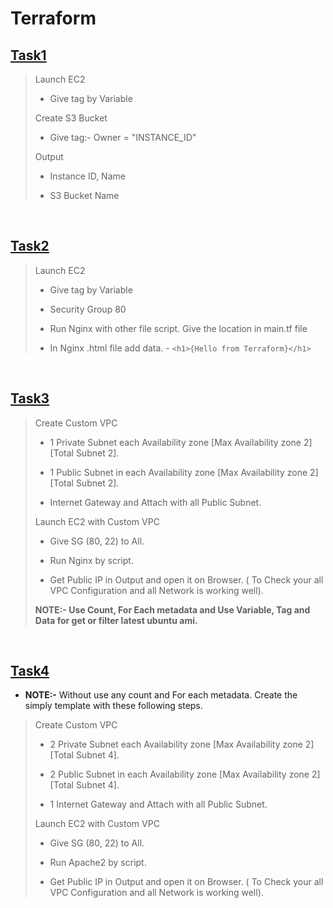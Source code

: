 # Terraform

## [Task1](https://github.com/Nitesh-Sen/Terraform_code/blob/49c0e4844846301e5f97c9997a7fd84594d6a7e1/2023/Task1/REDME.md)
> Launch EC2 
>
> - Give tag by Variable 
>
> Create S3 Bucket
> 
> - Give tag:- Owner = "INSTANCE_ID"
>
> Output
>
> - Instance ID, Name
> 
> - S3 Bucket Name

<br />


## [Task2](https://github.com/Nitesh-Sen/Terraform_code/blob/49c0e4844846301e5f97c9997a7fd84594d6a7e1/2023/Task2/REDME.md)
> Launch EC2 
>
> - Give tag by Variable 
>
> - Security Group 80
> 
> - Run Nginx with other file script. Give the location in main.tf file
> 
> - In Nginx .html file add data. - ``<h1>{Hello from Terraform}</h1>``

<br />

## [Task3](https://github.com/Nitesh-Sen/Terraform_code/tree/main/2023/Task3)
> Create Custom VPC
>
> - 1 Private Subnet each Availability zone [Max Availability zone 2] [Total Subnet 2].
>
> - 1 Public Subnet in each Availability zone [Max Availability zone 2] [Total Subnet 2].
>
> - Internet Gateway and Attach with all Public Subnet.
>
> Launch EC2 with Custom VPC
>
> - Give SG (80, 22) to All.
>
> - Run Nginx by script.
>
> - Get Public IP in Output and open it on Browser. ( To Check your all VPC Configuration and all Network is working well).
> 
> **NOTE:- Use Count, For Each metadata and Use Variable, Tag and Data for get or filter latest ubuntu ami.**

<br />

## [Task4](https://github.com/Nitesh-Sen/Terraform_code/tree/main/2023/Task4)
- **NOTE:-** Without use any count and For each metadata. Create the simply template with these following steps.
> Create Custom VPC
>
> - 2 Private Subnet each Availability zone [Max Availability zone 2] [Total Subnet 4].
>
> - 2 Public Subnet in each Availability zone [Max Availability zone 2] [Total Subnet 4].
>
> - 1 Internet Gateway and Attach with all Public Subnet.
>
> Launch EC2 with Custom VPC
>
> - Give SG (80, 22) to All.
>
> - Run Apache2 by script.
>
> - Get Public IP in Output and open it on Browser. ( To Check your all VPC Configuration and all Network is working well).
